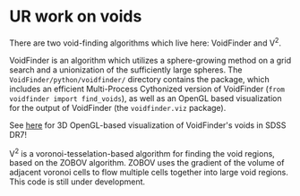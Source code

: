 # UR work on voids

There are two void-finding algorithms which live here: VoidFinder and V<sup>2</sup>.

VoidFinder is an algorithm which utilizes a sphere-growing method on a grid search and a unionization of the sufficiently large spheres.  The `VoidFinder/python/voidfinder/` directory contains the package, which includes an efficient Multi-Process Cythonized version of VoidFinder (`from voidfinder import find_voids`), as well as an OpenGL based visualization for the output of VoidFinder (the `voidfinder.viz` package).

See [here](https://www.youtube.com/playlist?list=PLCZohAzuOVRK4itOBDQNFMl3w2uvox16a) for 3D OpenGL-based visualization of VoidFinder's voids in SDSS DR7!

V<sup>2</sup> is a voronoi-tesselation-based algorithm for finding the void regions, based on the ZOBOV algorithm.  ZOBOV uses the gradient of the volume of adjacent voronoi cells to flow multiple cells together into large void regions.  This code is still under development.



